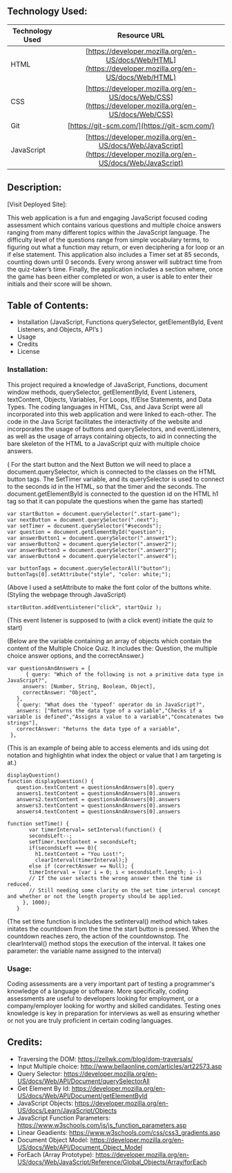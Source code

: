 ## Technology Used:
| Technology Used         | Resource URL           |
| ------------- |:-------------:|
| HTML    | [https://developer.mozilla.org/en-US/docs/Web/HTML](https://developer.mozilla.org/en-US/docs/Web/HTML) |
| CSS     | [https://developer.mozilla.org/en-US/docs/Web/CSS](https://developer.mozilla.org/en-US/docs/Web/CSS)      |  
| Git | [https://git-scm.com/](https://git-scm.com/)     |
| JavaScript  | [https://developer.mozilla.org/en-US/docs/Web/JavaScript](https://developer.mozilla.org/en-US/docs/Web/JavaScript)      |

## Description:

[Visit Deployed Site]: 

This web application is a fun and engaging JavaScript focused coding assessment which contains various questions and multiple choice answers ranging from many different topics within the JavaScript language. The difficulty level of the questions range from simple vocabulary terms, to figuring out what a function may return, or even deciphering a for loop or an if else statement. This application also includes a Timer set at 85 seconds, counting down until 0 seconds. Every wrong answer will subtract time from the quiz-taker’s time. Finally, the application includes a section where, once the game has been either completed or won, a user is able to enter their initials and their score will be shown. 


## Table of Contents:
* Installation (JavaScript, Functions querySelector, getElementById, Event Listeners, and Objects, API’s )
* Usage
* Credits
* License


### Installation:

This project required a knowledge of JavaScript, Functions, document window methods, querySelector, getElementById, Event Listeners, textContent, Objects, Variables, For Loops, If/Else Statements, and Data Types. The coding languages in HTML, Css, and Java Script were all incorporated into this web application and were linked to each-other. The code in the Java Script facilitates the interactivity of the website and incorporates the usage of buttons and querySelectors, and eventListeners, as well as the usage of arrays containing objects, to aid in connecting the bare skeleton of the HTML to a JavaScript quiz with multiple choice answers. 


( For the start button and the Next Button we will need to place a document.querySelector,
which is connected to the classes on the HTML button tags. The SetTimer variable, and its querySelector is used to connect to the seconds id in the HTML, so that the timer and the seconds. The document.getElementById is connected to the question id on the HTML h1 tag so that it can populate the questions when the game has started)

```
var startButton = document.querySelector(".start-game");
var nextButton = document.querySelector(".next");
var setTimer = document.querySelector("#seconds");
var question = document.getElementById("question");
var answerButton1 = document.querySelector(".answer1");
var answerButton2 = document.querySelector(".answer2");
var answerButton3 = document.querySelector(".answer3");
var answerButton4 = document.querySelector(".answer4");
```



```
var buttonTags = document.querySelectorAll("button");
buttonTags[0].setAttribute("style", "color: white;");
````
(Above I used a setAttribute to make the font color of the buttons white. (Styling the webpage through JavaScript)


```
startButton.addEventListener("click", startQuiz );
```
(This event listener is supposed to (with a click event) initiate the quiz to start)



(Below are the variable containing an array of objects which contain the content of the Multiple Choice Quiz.
It includes the: Question, the multiple choice answer options, and the correctAnswer.)

```
var questionsAndAnswers = [
      { query: "Which of the following is not a primitive data type in JavaScript?",
     answers: [Number, String, Boolean, Object],
     correctAnswer: "Object",
   },
   { query: "What does the 'typeof' operator do in JavaScript?",
   answers: ["Returns the data type of a variable","Checks if a variable is defined","Assigns a value to a variable","Concatenates two strings"],
   correctAnswer: "Returns the data type of a variable",
 },
```



(This is an example of being able to access elements and ids using dot notation and highlightin what index the object or value that I am targeting is at.)
```
displayQuestion()
function displayQuestion() {
   question.textContent = questionsAndAnswers[0].query
   answers1.textContent = questionsAndAnswers[0].answers
   answers2.textContent = questionsAndAnswers[0].answers
   answers3.textContent = questionsAndAnswers[0].answers
   answers4.textContent = questionsAndAnswers[0].answers
```




```
function setTime() {
       var timerInterval= setInterval(function() {
       secondsLeft--;
       setTimer.textContent = secondsLeft;
       if(secondsLeft === 0){
         h1.textContent = "You Lost!";
         clearInterval(timerInterval);}
       else if (correctAnswer == Null); {
       timerInterval = (var i = 0; i < secondsLeft.length; i--)
       // If the user selects the wrong answer then the time is reduced.
       // Still needing some clarity on the set time interval concept and whether or not the length property should be applied.
     }, 1000);
   }
```

(The set time function is includes the setInterval() method which takes initates the countdown from the time the start button is pressed. When the countdown reaches zero, the action of the countdownstop. The clearInterval() method stops the execution of the interval. It takes one parameter: the variable name assigned to the interval)


### Usage:
Coding assessments are a very important part of testing a programmer's knowledge of a language or software. More specifically, coding assessments are useful to developers looking for employment, or a company/employer looking for worthy and skilled candidates. Testing ones knowledge is key in preparation for interviews as well as ensuring whether or not you are truly proficient in certain coding languages. 


## Credits:
*  Traversing the DOM: https://zellwk.com/blog/dom-traversals/
* Input Multiple choice: http://www.bellaonline.com/articles/art22573.asp
* Query Selector: https://developer.mozilla.org/en-US/docs/Web/API/Document/querySelectorAll
* Get Element By Id: https://developer.mozilla.org/en-US/docs/Web/API/Document/getElementById
* JavaScript Objects: https://developer.mozilla.org/en-US/docs/Learn/JavaScript/Objects
* JavaScript Function Parameters: https://www.w3schools.com/js/js_function_parameters.asp 
* Linear Geadients: https://www.w3schools.com/css/css3_gradients.asp
* Document Object Model: https://developer.mozilla.org/en-US/docs/Web/API/Document_Object_Model 
* ForEach (Array Prototype): https://developer.mozilla.org/en-US/docs/Web/JavaScript/Reference/Global_Objects/Array/forEach

